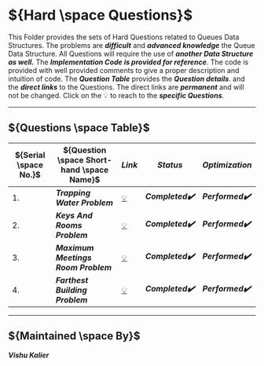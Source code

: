 
# ${Hard \space Questions}$

  This Folder provides the sets of Hard Questions related to Queues Data Structures. The problems are ***difficult*** and ***advanced knowledge*** the Queue Data 
  Structure. All Questions will require the use of ***another Data Structure as well.*** The ***Implementation Code is provided for reference***. 
  The code is provided with well provided comments to give a proper description and intuition of code. The ***Question Table*** provides the ***Question details***. 
  and the ***direct links*** to the Questions. The direct links are ***permanent*** and will not be changed. Click on the :bulb: to reach to the ***specific Questions***.

------

## ${Questions \space Table}$

| ${Serial \space No.}$ | ${Question \space Short-hand \space Name}$ | ${Link}$ | ${Status}$ | ${Optimization}$ |
|-|-|-|-|-|
| 1. | <b><i>Trapping Water Problem | [:bulb:](https://github.com/VishuKalier2003/Queues/blob/main/Hard%20Questions/TrappingRainWater.md) | <b><i>Completed:heavy_check_mark: | <b><i>Performed:heavy_check_mark: |
| 2. | <b><i>Keys And Rooms Problem | [:bulb:](https://github.com/VishuKalier2003/Queues/blob/main/Hard%20Questions/KeysAndRoomsProblem.md) | <b><i>Completed:heavy_check_mark: | <b><i>Performed:heavy_check_mark: |
| 3. | <b><i>Maximum Meetings Room Problem | [:bulb:](https://github.com/VishuKalier2003/Queues/blob/main/Hard%20Questions/MaximumMeetingRoom.md) | <b><i>Completed:heavy_check_mark: | <b><i>Performed:heavy_check_mark: |
| 4. | <b><i>Farthest Building Problem | [:bulb:](https://github.com/VishuKalier2003/Queues/blob/main/Hard%20Questions/FarthestBuildingReachable.md) | <b><i>Completed:heavy_check_mark: | <b><i>Performed:heavy_check_mark: |


-------

## ${Maintained \space By}$
<b><i> Vishu Kalier
